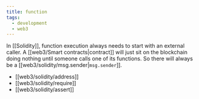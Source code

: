 ```yaml
---
title: function
tags:
  - development
  - web3
---
```


In [[Solidity]], function execution always needs to start with an external caller. A [[web3/Smart contracts|contract]] will just sit on the blockchain doing nothing until someone calls one of its functions. So there will always be a [[web3/solidity/msg.sender|`msg.sender`]].

- [[web3/solidity/address]]
- [[web3/solidity/require]]
- [[web3/solidity/assert]]
